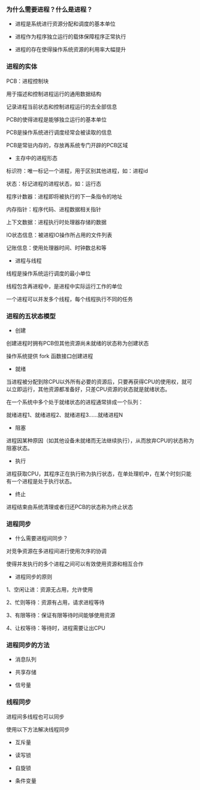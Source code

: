 ### 为什么需要进程？什么是进程？

- 进程是系统进行资源分配和调度的基本单位

- 进程作为程序独立运行的载体保障程序正常执行

- 进程的存在使得操作系统资源的利用率大幅提升

### 进程的实体

PCB：进程控制块

用于描述和控制进程运行的通用数据结构

记录进程当前状态和控制进程运行的去全部信息

PCB的使得进程是能够独立运行的基本单位

PCB是操作系统进行调度经常会被读取的信息

PCB是常驻内存的，存放再系统专门开辟的PCB区域

- 主存中的进程形态

标识符：唯一标记一个进程，用于区别其他进程，如：进程id

状态：标记进程的进程状态，如：运行态

程序计数器：进程即将被执行的下一条指令的地址

内存指针：程序代码、进程数据相关指针

上下文数据：进程执行时处理器存储的数据

IO状态信息：被进程IO操作所占用的文件列表

记账信息：使用处理器时间、时钟数总和等

- 进程与线程

线程是操作系统运行调度的最小单位

线程包含再进程中，是进程中实际运行工作的单位

一个进程可以并发多个线程，每个线程执行不同的任务

### 进程的五状态模型

- 创建

创建进程时拥有PCB但其他资源尚未就绪的状态称为创建状态

操作系统提供 fork 函数接口创建进程

- 就绪

当进程被分配到除CPU以外所有必要的资源后，只要再获得CPU的使用权，就可以立即运行，其他资源都准备好，只差CPU资源的状态就是就绪状态。

在一个系统中多个处于就绪状态的进程通常排成一个队列：

就绪进程1、就绪进程2、就绪进程3......就绪进程N

- 阻塞

进程因某种原因（如其他设备未就绪而无法继续执行），从而放弃CPU的状态称为阻塞状态。

- 执行

进程获取CPU，其程序正在执行称为执行状态，在单处理机中，在某个时刻只能有一个进程是处于执行状态。 

- 终止

进程结束由系统清理或者归还PCB的状态称为终止状态

### 进程同步

- 什么需要进程间同步？

对竞争资源在多进程间进行使用次序的协调

使得并发执行的多个进程之间可以有效使用资源和相互合作

- 进程同步的原则

1、空闲让进：资源无占用，允许使用

2、忙则等待：资源有占用，请求进程等待

3、有限等待：保证有限等待时间能够使用资源

4、让权等待：等待时，进程需要让出CPU

### 进程同步的方法

- 消息队列

- 共享存储

- 信号量

### 线程同步

进程间多线程也可以同步

使用以下方法解决线程同步

- 互斥量

- 读写锁

- 自旋锁

- 条件变量